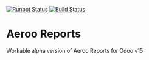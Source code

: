 [![Runbot Status](https://runbot.odoo-community.org/runbot/badge/flat/250/11.0.svg)](https://runbot.odoo-community.org/runbot/repo/github-com-oca-server-ux-250)
[![Build Status](https://travis-ci.org/aeroo/aeroo_reports.svg?branch=11.0)](https://travis-ci.org/aeroo/aeroo_reports)

Aeroo Reports
=============

Workable alpha  version of Aeroo Reports for Odoo v15
